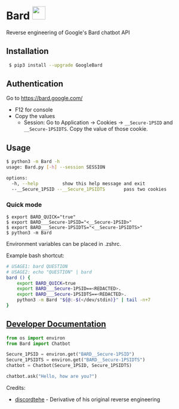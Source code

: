 # Bard <img src="https://www.gstatic.com/lamda/images/favicon_v1_150160cddff7f294ce30.svg" width="35px" />
Reverse engineering of Google's Bard chatbot API

## Installation
```bash
 $ pip3 install --upgrade GoogleBard
```

## Authentication
Go to https://bard.google.com/

- F12 for console
- Copy the values
  - Session: Go to Application → Cookies → `__Secure-1PSID` and `__Secure-1PSIDTS`. Copy the value of those cookie.

## Usage

```bash
$ python3 -m Bard -h
usage: Bard.py [-h] --session SESSION

options:
  -h, --help         show this help message and exit
  --__Secure_1PSID --__Secure_1PSIDTS       pass two cookies
```

### Quick mode
```
$ export BARD_QUICK="true"
$ export BARD___Secure-1PSID="<__Secure-1PSID>"
$ export BARD___Secure-1PSIDTS="<__Secure-1PSIDTS>"
$ python3 -m Bard
```
Environment variables can be placed in .zshrc.

Example bash shortcut:
```bash
# USAGE1: bard QUESTION
# USAGE2: echo "QUESTION" | bard
bard () {
	export BARD_QUICK=true
	export BARD___Secure-1PSID==<REDACTED>.
	export BARD___Secure-1PSIDTS==<REDACTED>.
	python3 -m Bard "${@:-$(</dev/stdin)}" | tail -n+7
}
```

## [Developer Documentation](https://github.com/acheong08/Bard/blob/main/DOCUMENTATION.md)
```python
from os import environ
from Bard import Chatbot

Secure_1PSID = environ.get("BARD__Secure-1PSID")
Secure_1PSIDTS = environ.get("BARD__Secure-1PSIDTS")
chatbot = Chatbot(Secure_1PSID, Secure_1PSIDTS)

chatbot.ask("Hello, how are you?")

```

Credits:
- [discordtehe](https://github.com/discordtehe) - Derivative of his original reverse engineering
